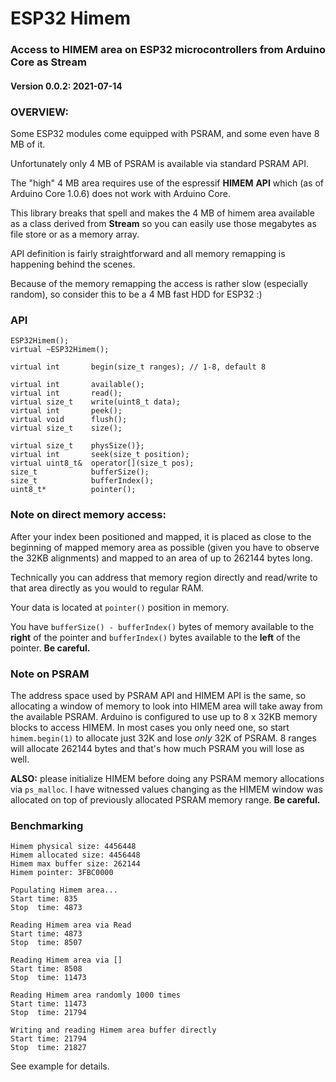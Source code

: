 # ESP32 Himem
### Access to HIMEM area on ESP32 microcontrollers from Arduino Core as Stream
#### Version 0.0.2: 2021-07-14 

### OVERVIEW:
Some ESP32 modules come equipped with PSRAM, and some even have 8 MB of it.

Unfortunately only 4 MB of PSRAM is available via standard PSRAM API.

The "high" 4 MB area requires use of the espressif **HIMEM** **API** which (as of Arduino Core 1.0.6) does not work with Arduino Core.

This library breaks that spell and makes the 4 MB of himem area available as a class derived from **Stream** so you can easily use those megabytes as file store or as a memory array. 

API definition is fairly straightforward and all memory remapping is happening behind the scenes. 

Because of the memory remapping the access is rather slow (especially random), so consider this to be a 4 MB fast HDD for ESP32 :)



### API

    ESP32Himem();
    virtual ~ESP32Himem();
      
    virtual int       begin(size_t ranges); // 1-8, default 8
    
    virtual int       available();
    virtual int       read();
    virtual size_t    write(uint8_t data);
    virtual int       peek();
    virtual void      flush();
    virtual size_t    size();
    
    virtual size_t    physSize()};
    virtual int       seek(size_t position);
    virtual uint8_t&  operator[](size_t pos);
    size_t            bufferSize();
    size_t            bufferIndex();
    uint8_t*          pointer();
### Note on direct memory access:

After your index been positioned and mapped, it is placed as close to the beginning of mapped memory area as possible (given you have to observe the 32KB alignments) and mapped to an area of up to 262144 bytes long.

Technically you can address that memory region directly and read/write to that area directly as you would to regular RAM.

Your data is located at `pointer()` position in memory.

You have `bufferSize() - bufferIndex()` bytes of memory available to the **right** of the pointer and `bufferIndex()` bytes available to the **left** of the pointer. **Be careful.** 

### Note on PSRAM

The address space used by PSRAM API and HIMEM API is the same, so allocating a window of memory to look into HIMEM area will take away from the available PSRAM. Arduino is configured to use up to 8 x 32KB memory blocks to access HIMEM. In most cases you only need one, so start `himem.begin(1)` to allocate just 32K and lose *only* 32K of PSRAM. 8 ranges will allocate 262144 bytes and that's how much PSRAM you will lose as well. 

**ALSO:** please initialize HIMEM before doing any PSRAM memory allocations via `ps_malloc`. I have witnessed values changing as the HIMEM window was allocated on top of previously allocated PSRAM memory range. **Be careful.** 

### Benchmarking

```
Himem physical size: 4456448
Himem allocated size: 4456448
Himem max buffer size: 262144
Himem pointer: 3FBC0000

Populating Himem area... 
Start time: 835
Stop  time: 4873

Reading Himem area via Read 
Start time: 4873
Stop  time: 8507

Reading Himem area via [] 
Start time: 8508
Stop  time: 11473

Reading Himem area randomly 1000 times 
Start time: 11473
Stop  time: 21794

Writing and reading Himem area buffer directly 
Start time: 21794
Stop  time: 21827
```

See example for details. 